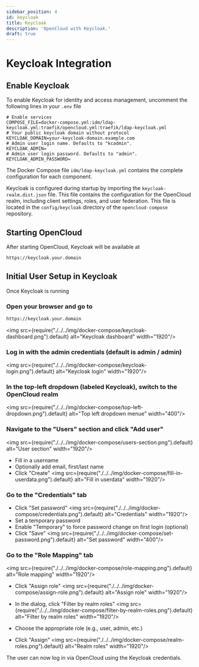 ```yaml
---
sidebar_position: 4
id: keycloak
title: Keycloak
description: 'OpenCloud with Keycloak.'
draft: true
---
```


# Keycloak Integration

## Enable Keycloak

To enable Keycloak for identity and access management, uncomment the following lines in your `.env` file

```env
# Enable services
COMPOSE_FILE=docker-compose.yml:idm/ldap-keycloak.yml:traefik/opencloud.yml:traefik/ldap-keycloak.yml
# Your public keycloak domain without protocol
KEYCLOAK_DOMAIN=your-keycloak-domain.example.com
# Admin user login name. Defaults to "kcadmin".
KEYCLOAK_ADMIN=
# Admin user login password. Defaults to "admin".
KEYCLOAK_ADMIN_PASSWORD=
```

The Docker Compose file `idm/ldap-keycloak.yml` contains the complete configuration for each component.

Keycloak is configured during startup by importing the `keycloak-realm.dist.json` file. This file contains the configuration for the OpenCloud realm, including client settings, roles, and user federation. This file is located in the `config/keycloak` directory of the `opencloud-compose` repository.

## Starting OpenCloud

After starting OpenCloud, Keycloak will be available at

```bash
https://keycloak.your.domain
```

## Initial User Setup in Keycloak

Once Keycloak is running

### Open your browser and go to

```bash
https://keycloak.your.domain
```

<img src={require("./../../img/docker-compose/keycloak-dashboard.png").default} alt="Keycloak dashboard" width="1920"/>

### Log in with the admin credentials (default is admin / admin)

<img src={require("./../../img/docker-compose/keycloak-login.png").default} alt="Keycloak login" width="1920"/>

### In the top-left dropdown (labeled Keycloak), switch to the OpenCloud realm

<img src={require("./../../img/docker-compose/top-left-dropdown.png").default} alt="Top left dropdown menue" width="400"/>

### Navigate to the "Users" section and click "Add user"

<img src={require("./../../img/docker-compose/users-section.png").default} alt="User section" width="1920"/>

- Fill in a username
- Optionally add email, first/last name
- Click "Create"
  <img src={require("./../../img/docker-compose/fill-in-userdata.png").default} alt="Fill in userdata" width="1920"/>

### Go to the "Credentials" tab

- Click "Set password"
  <img src={require("./../../img/docker-compose/credentials.png").default} alt="Credentials" width="1920"/>
  <br/>
- Set a temporary password
- Enable "Temporary" to force password change on first login (optional)
- Click "Save"
  <img src={require("./../../img/docker-compose/set-password.png").default} alt="Set password" width="400"/>

### Go to the "Role Mapping" tab

<img src={require("./../../img/docker-compose/role-mapping.png").default} alt="Role mapping" width="1920"/>

- Click "Assign role"
  <img src={require("./../../img/docker-compose/assign-role.png").default} alt="Assign role" width="1920"/>

- In the dialog, click "Filter by realm roles"
  <img src={require("./../../img/docker-compose/filter-by-realm-roles.png").default} alt="Filter by realm roles" width="1920"/>

- Choose the appropriate role (e.g., user, admin, etc.)
- Click "Assign"
  <img src={require("./../../img/docker-compose/realm-roles.png").default} alt="Realm roles" width="1920"/>

The user can now log in via OpenCloud using the Keycloak credentials.
